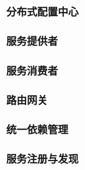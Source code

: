<!--
 * @Author: wjn
 * @Date: 2020-04-21 10:50:00
 * @LastEditors: wjn
 * @LastEditTime: 2020-04-21 10:50:48
 -->
# 分布式配置中心

# 服务提供者

# 服务消费者

# 路由网关

# 统一依赖管理

# 服务注册与发现